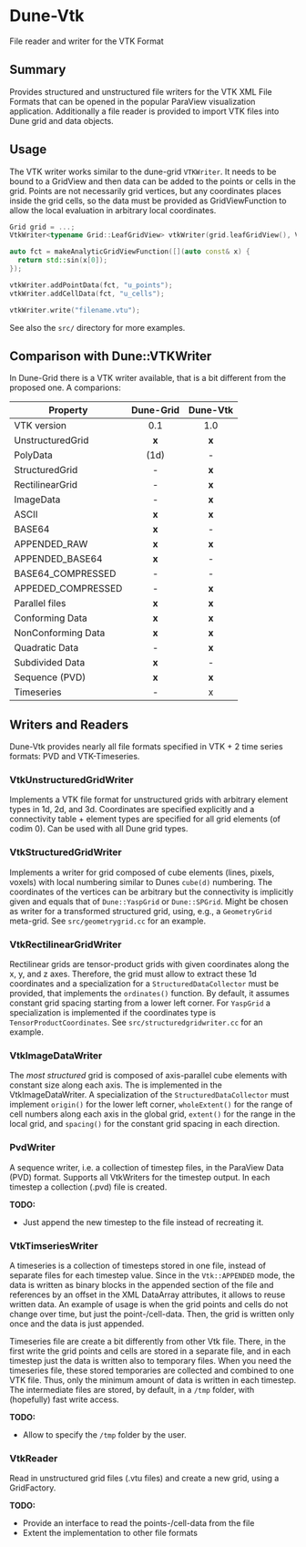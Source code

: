 # Dune-Vtk
File reader and writer for the VTK Format

## Summary
Provides structured and unstructured file writers for the VTK XML File Formats 
that can be opened in the popular ParaView visualization application. Additionally
a file reader is provided to import VTK files into Dune grid and data objects.

## Usage
The VTK writer works similar to the dune-grid `VTKWriter`. It needs to be bound 
to a GridView and then data can be added to the points or cells in the grid.
Points are not necessarily grid vertices, but any coordinates places inside the 
grid cells, so the data must be provided as GridViewFunction to allow the local
evaluation in arbitrary local coordinates.

```c++
Grid grid = ...;
VtkWriter<typename Grid::LeafGridView> vtkWriter(grid.leafGridView(), Vtk::ASCII);

auto fct = makeAnalyticGridViewFunction([](auto const& x) {
  return std::sin(x[0]);
});

vtkWriter.addPointData(fct, "u_points");
vtkWriter.addCellData(fct, "u_cells");

vtkWriter.write("filename.vtu");
```

See also the `src/` directory for more examples.

## Comparison with Dune::VTKWriter
In Dune-Grid there is a VTK writer available, that is a bit different from the
proposed one. A comparions:

| **Property**       | **Dune-Grid** | **Dune-Vtk** |
| ------------------ | :-----------: | :----------: |
| VTK version        | 0.1           | 1.0          |
| UnstructuredGrid   | **x**         | **x**        |
| PolyData           | (1d)          | -            |
| StructuredGrid     | -             | **x**        |
| RectilinearGrid    | -             | **x**        |
| ImageData          | -             | **x**        |
| ASCII              | **x**         | **x**        |
| BASE64             | **x**         | -            |
| APPENDED_RAW       | **x**         | **x**        |
| APPENDED_BASE64    | **x**         | -            |
| BASE64_COMPRESSED  | -             | -            |
| APPEDED_COMPRESSED | -             | **x**        |
| Parallel files     | **x**         | **x**        |
| Conforming Data    | **x**         | **x**        |
| NonConforming Data | **x**         | **x**        |
| Quadratic Data     | -             | **x**        |
| Subdivided Data    | **x**         | -            |
| Sequence (PVD)     | **x**         | **x**        |
| Timeseries         | -             | x            |

## Writers and Readers
Dune-Vtk provides nearly all file formats specified in VTK + 2 time series formats: PVD and VTK-Timeseries.

### VtkUnstructuredGridWriter
Implements a VTK file format for unstructured grids with arbitrary element types in 1d, 2d, and 3d. Coordinates are specified explicitly and a connectivity table + element types are specified for all grid elements (of codim 0). Can be used with all Dune grid types.

### VtkStructuredGridWriter
Implements a writer for grid composed of cube elements (lines, pixels, voxels) with local numbering similar to Dunes `cube(d)` numbering. The coordinates of the vertices can be arbitrary but the connectivity is implicitly given and equals that of `Dune::YaspGrid` or `Dune::SPGrid`. Might be chosen as writer for a transformed structured grid, using, e.g., a `GeometryGrid` meta-grid. See `src/geometrygrid.cc` for an example.

### VtkRectilinearGridWriter
Rectilinear grids are tensor-product grids with given coordinates along the x, y, and z axes. Therefore, the grid must allow to extract these 1d coordinates and a specialization for a `StructuredDataCollector` must be provided, that implements the `ordinates()` function. By default, it assumes constant grid spacing starting from a lower left corner. For `YaspGrid` a specialization is implemented if the coordinates type is `TensorProductCoordinates`. See `src/structuredgridwriter.cc` for an example.

### VtkImageDataWriter
The *most structured* grid is composed of axis-parallel cube elements with constant size along each axis. The is implemented in the VtkImageDataWriter. A specialization of the `StructuredDataCollector` must implement `origin()` for the lower left corner, `wholeExtent()` for the range of cell numbers along each axis in the global grid, `extent()` for the range in the local grid, and `spacing()` for the constant grid spacing in each direction.

### PvdWriter
A sequence writer, i.e. a collection of timestep files, in the ParaView Data (PVD) format. Supports all VtkWriters for the timestep output. In each timestep a collection (.pvd) file is created.

**TODO:**

- Just append the new timestep to the file instead of recreating it.

### VtkTimseriesWriter
A timeseries is a collection of timesteps stored in one file, instead of separate files for each timestep value. Since in the `Vtk::APPENDED` mode, the data is written as binary blocks in the appended section of the file and references by an offset in the XML DataArray attributes, it allows to reuse written data. An example of usage is when the grid points and cells do not change over time, but just the point-/cell-data. Then, the grid is written only once and the data is just appended.

Timeseries file are create a bit differently from other Vtk file. There, in the first write the grid points and cells are stored in a separate file, and in each timestep just the data is written also to temporary files. When you need the timeseries file, these stored temporaries are collected and combined to one VTK file. Thus, only the minimum amount of data is written in each timestep. The intermediate files are stored, by default, in a `/tmp` folder, with (hopefully) fast write access.

**TODO:**

- Allow to specify the `/tmp` folder by the user.

### VtkReader
Read in unstructured grid files (.vtu files) and create a new grid, using a GridFactory.

**TODO:**

- Provide an interface to read the points-/cell-data from the file
- Extent the implementation to other file formats
